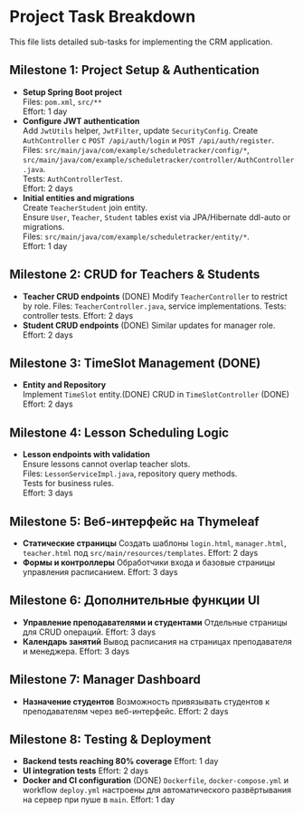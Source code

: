 # Project Task Breakdown

This file lists detailed sub-tasks for implementing the CRM application.

## Milestone 1: Project Setup & Authentication
- **Setup Spring Boot project**  
  Files: `pom.xml`, `src/**`  
  Effort: 1 day
- **Configure JWT authentication**  
  Add `JwtUtils` helper, `JwtFilter`, update `SecurityConfig`.
  Create `AuthController` с `POST /api/auth/login` и `POST /api/auth/register`.
  Files: `src/main/java/com/example/scheduletracker/config/*`, `src/main/java/com/example/scheduletracker/controller/AuthController.java`.  
  Tests: `AuthControllerTest`.  
  Effort: 2 days
- **Initial entities and migrations**  
  Create `TeacherStudent` join entity.  
  Ensure `User`, `Teacher`, `Student` tables exist via JPA/Hibernate ddl-auto or migrations.  
  Files: `src/main/java/com/example/scheduletracker/entity/*`.  
  Effort: 1 day

## Milestone 2: CRUD for Teachers & Students
- **Teacher CRUD endpoints** (DONE)
  Modify `TeacherController` to restrict by role.
  Files: `TeacherController.java`, service implementations.
  Tests: controller tests.
  Effort: 2 days
- **Student CRUD endpoints** (DONE)
  Similar updates for manager role.
  Effort: 2 days

## Milestone 3: TimeSlot Management (DONE)
- **Entity and Repository**  
  Implement `TimeSlot` entity.(DONE)
  CRUD in `TimeSlotController` (DONE)
  Effort: 2 days

## Milestone 4: Lesson Scheduling Logic
- **Lesson endpoints with validation**  
  Ensure lessons cannot overlap teacher slots.  
  Files: `LessonServiceImpl.java`, repository query methods.  
  Tests for business rules.  
  Effort: 3 days

## Milestone 5: Веб-интерфейс на Thymeleaf
- **Статические страницы**
  Создать шаблоны `login.html`, `manager.html`, `teacher.html` под `src/main/resources/templates`.
  Effort: 2 days
- **Формы и контроллеры**
  Обработчики входа и базовые страницы управления расписанием.
  Effort: 3 days

## Milestone 6: Дополнительные функции UI
- **Управление преподавателями и студентами**
  Отдельные страницы для CRUD операций.
  Effort: 3 days
- **Календарь занятий**
  Вывод расписания на страницах преподавателя и менеджера.
  Effort: 3 days

## Milestone 7: Manager Dashboard
- **Назначение студентов**
  Возможность привязывать студентов к преподавателям через веб-интерфейс.
  Effort: 2 days

## Milestone 8: Testing & Deployment
- **Backend tests reaching 80% coverage**
  Effort: 1 day
- **UI integration tests**
  Effort: 2 days
- **Docker and CI configuration** (DONE)
  `Dockerfile`, `docker-compose.yml` и workflow `deploy.yml` настроены для
  автоматического развёртывания на сервер при пуше в `main`.
  Effort: 1 day

